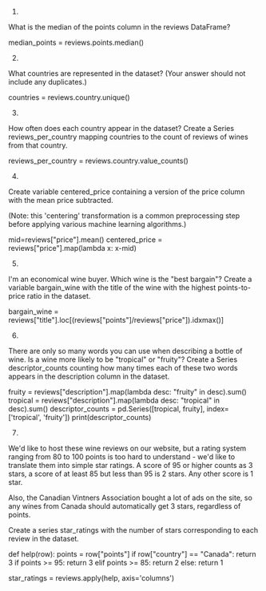 1.

What is the median of the points column in the reviews DataFrame?

median_points = reviews.points.median()



2.

What countries are represented in the dataset? (Your answer should not include any duplicates.)

countries = reviews.country.unique()




3.

How often does each country appear in the dataset? Create a Series reviews_per_country mapping countries to the count of reviews of wines from that country.

reviews_per_country = reviews.country.value_counts()




4.

Create variable centered_price containing a version of the price column with the mean price subtracted.

(Note: this 'centering' transformation is a common preprocessing step before applying various machine learning algorithms.)


mid=reviews["price"].mean()
centered_price = reviews["price"].map(lambda x: x-mid)


5.

I'm an economical wine buyer. Which wine is the "best bargain"? Create a variable bargain_wine with the title of the wine with the highest points-to-price ratio in the dataset.

bargain_wine = reviews["title"].loc[(reviews["points"]/reviews["price"]).idxmax()]




6.

There are only so many words you can use when describing a bottle of wine. Is a wine more likely to be "tropical" or "fruity"? Create a Series descriptor_counts counting how many times each of these two words appears in the description column in the dataset.

fruity = reviews["description"].map(lambda desc: "fruity" in desc).sum()
tropical = reviews["description"].map(lambda desc: "tropical" in desc).sum()
descriptor_counts = pd.Series([tropical, fruity], index=['tropical', 'fruity'])
print(descriptor_counts)



7.

We'd like to host these wine reviews on our website, but a rating system ranging from 80 to 100 points is too hard to understand - we'd like to translate them into simple star ratings. A score of 95 or higher counts as 3 stars, a score of at least 85 but less than 95 is 2 stars. Any other score is 1 star.

Also, the Canadian Vintners Association bought a lot of ads on the site, so any wines from Canada should automatically get 3 stars, regardless of points.

Create a series star_ratings with the number of stars corresponding to each review in the dataset.


def help(row):
    points = row["points"]
    if row["country"] == "Canada":
        return 3
    if points >= 95:
        return 3
    elif points >= 85:
        return 2
    else:
        return 1

star_ratings = reviews.apply(help, axis='columns')

